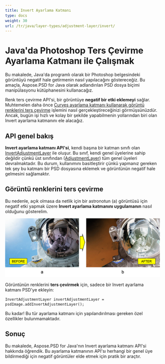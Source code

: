 ```yaml
---
title: Invert Ayarlama Katmanı
type: docs
weight: 30
url: /tr/java/layer-types/adjustment-layer/invert/
---
```


# Java'da Photoshop Ters Çevirme Ayarlama Katmanı ile Çalışmak

Bu makalede, Java'da programlı olarak bir Photoshop belgesindeki görüntüyü negatif hale getirmenin nasıl yapılacağını göstereceğiz. Bu amaçla, Aspose.PSD for Java olarak adlandırılan PSD dosya biçimi manipülasyonu kütüphanesini kullanacağız.

Renk ters çevirme API'si, bir görüntüye **negatif bir etki eklemeyi** sağlar. Muhtemelen daha önce [Curves ayarlama katmanı kullanarak görüntü renklerini ters çevirme](/psd/tr/java/layer-types/adjustment-layer/curves/) işlemini nasıl gerçekleştireceğinizi görmüşsünüzdür. Ancak, bugün işi hızlı ve kolay bir şekilde yapabilmenin yollarından biri olan Invert ayarlama katmanını ele alacağız.

## API genel bakış

**Invert ayarlama katmanı API'si**, kendi başına bir katman sınıfı olan [InvertAdjustmentLayer](https://reference.aspose.com/psd/java/com.aspose.psd.fileformats.psd.layers.adjustmentlayers/InvertAdjustmentLayer) ile oluşur. Bu sınıf, kendi genel üyelerine sahip değildir çünkü üst sınıfından ([AdjustmentLayer](https://reference.aspose.com/psd/java/com.aspose.psd.fileformats.psd.layers.adjustmentlayers/AdjustmentLayer)) tüm genel üyeleri devralmaktadır. Bu durum, kullanımını basitleştirir çünkü yapmanız gereken tek şey bu katmanı bir PSD dosyasına eklemek ve görüntünün negatif hale gelmesini sağlamaktır.

## Görüntü renklerini ters çevirme

Bu nedenle, açık olmasa da netlik için bir astronotun (a) görüntüsü için negatif etki yapmak üzere **Invert ayarlama katmanını uygulamanın** nasıl olduğunu gösterelim.

![Ters Çevirme Ayarlama Katmanı Örneği Öncesinde ve Sonrasında](invert-adjustment-layer-figure-1.png)

Görüntünün renklerini **ters çevirmek** için, sadece bir Invert ayarlama katmanı PSD'ye ekleyin:

    InvertAdjustmentLayer invertAdjustmentLayer = psdImage.addInvertAdjustmentLayer();

Bu kadar! Bu tür ayarlama katmanı için yapılandırılması gereken özel özellikler bulunmamaktadır.

## Sonuç

Bu makalede, Aspose.PSD for Java'nın Invert ayarlama katmanı API'si hakkında öğrendik. Bu ayarlama katmanının API'sı herhangi bir genel üye bildirmediği için negatif görüntüler elde etmek için pratik bir araçtır.
